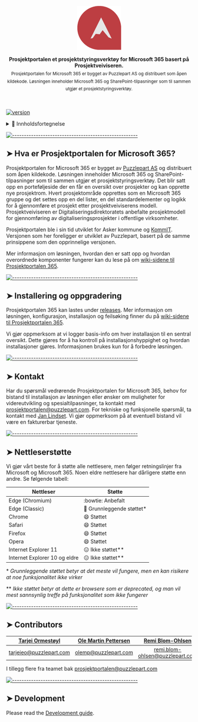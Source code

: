 <!-- ⚠️ This README has been generated from the file(s) ".README" ⚠️--><p align="center">
  <img src="assets/PP365 Piktogram Flat DIGITAL.png" alt="Logo" width="119" height="119" />
</p> <p align="center">
  <b>Prosjektportalen et prosjektstyringsverktøy for Microsoft 365 basert på Prosjektveiviseren.</b></br>
  <sub>Prosjektportalen for Microsoft 365 er bygget av Puzzlepart AS og distribuert som åpen kildekode. Løsningen inneholder Microsoft 365 og SharePoint-tilpasninger som til sammen utgjør et prosjektstyringsverktøy.<sub>
</p>

<br />


[![version](https://img.shields.io/badge/version-1.6.5-green.svg)](https://semver.org)

<details>
<summary>📖 Innholdsfortegnelse</summary>
<br />

[![-----------------------------------------------------](https://raw.githubusercontent.com/andreasbm/readme/master/assets/lines/cut.png)](#table-of-contents)

## ➤ Table of Contents

* [➤ Hva er Prosjektportalen for Microsoft 365?](#-hva-er-prosjektportalen-for-microsoft-365)
* [➤ Installering og oppgradering](#-installering-og-oppgradering)
* [➤ Kontakt](#-kontakt)
* [➤ Nettleserstøtte](#-nettlesersttte)
* [➤ Contributors](#-contributors)
* [➤ Development](#-development)
</details>


[![-----------------------------------------------------](https://raw.githubusercontent.com/andreasbm/readme/master/assets/lines/cut.png)](#hva-er-prosjektportalen-for-microsoft-365)

## ➤ Hva er Prosjektportalen for Microsoft 365?

Prosjektportalen for Microsoft 365 er bygget av [Puzzlepart AS](http://www.puzzlepart.com) og distribuert som åpen kildekode. Løsningen inneholder Microsoft 365 og SharePoint-tilpasninger som til sammen utgjør et prosjektstyringsverktøy. Det blir satt opp en porteføljeside der en får en oversikt over prosjekter og kan opprette nye prosjektrom. Hvert prosjektområde opprettes som en Microsoft 365 gruppe og det settes opp en del lister, en del standardelementer og logikk for å gjennomføre et prosjekt etter prosjektveiviserens modell. Prosjektveiviseren er Digitaliseringsdirektoratets anbefalte prosjektmodell for gjennomføring av digitaliseringsprosjekter i offentlige virksomheter.

Prosjektportalen ble i sin tid utviklet for Asker kommune og [KommIT](http://www.ks.no/kommit). Versjonen som her foreligger er utviklet av Puzzlepart, basert på de samme prinsippene som den opprinnelige versjonen.

Mer informasjon om løsningen, hvordan den er satt opp og hvordan overordnede komponenter fungerer kan du lese på om [wiki-sidene til Prosjektportalen 365](https://github.com/Puzzlepart/prosjektportalen365/wiki).




[![-----------------------------------------------------](https://raw.githubusercontent.com/andreasbm/readme/master/assets/lines/cut.png)](#installering-og-oppgradering)

## ➤ Installering og oppgradering

Prosjektportalen 365 kan lastes under [releases](https://github.com/Puzzlepart/prosjektportalen365/releases/latest). Mer informasjon om løsningen, konfigurasjon, installasjon og feilsøking finner du på [wiki-sidene til Prosjektportalen 365](https://github.com/Puzzlepart/prosjektportalen365/wiki).

Vi gjør oppmerksom at vi logger basis-info om hver installasjon til en sentral oversikt. Dette gjøres for å ha kontroll på installasjonshyppighet og hvordan installasjoner gjøres. Informasjonen brukes kun for å forbedre løsningen.



[![-----------------------------------------------------](https://raw.githubusercontent.com/andreasbm/readme/master/assets/lines/cut.png)](#kontakt)

## ➤ Kontakt

Har du spørsmål vedrørende Prosjektportalen for Microsoft 365, behov for bistand til installasjon av løsningen eller ønsker om muligheter for videreutvikling og spesialtilpasninger, ta kontakt med [prosjektportalen@puzzlepart.com](mailto:prosjektportalen@puzzlepart.com). For tekniske og funksjonelle spørsmål, ta kontakt med [Jan Lindset](mailto:jan.lindset@puzzlepart.com). Vi gjør oppmerksom på at eventuell bistand vil være en fakturerbar tjeneste.



[![-----------------------------------------------------](https://raw.githubusercontent.com/andreasbm/readme/master/assets/lines/cut.png)](#nettlesersttte)

## ➤ Nettleserstøtte

Vi gjør vårt beste for å støtte alle nettlesere, men følger retningslinjer fra Microsoft og Microsoft 365. Noen eldre nettlesere har dårligere støtte enn andre. Se følgende tabell:

| Nettleser | Støtte |
| --- | --- |
| Edge (Chromium) | :bowtie: Anbefalt |
| Edge (Classic) | :slightly_smiling_face: Grunnleggende støttet* |
| Chrome | :smile: Støttet |
| Safari | :smile: Støttet |
| Firefox | :smile: Støttet |
| Opera | :smile: Støttet |
| Internet Explorer 11 | :expressionless: Ikke støttet** |
| Internet Explorer 10 og eldre | :expressionless: Ikke støttet** |

 \* _Grunnleggende støttet betyr at det meste vil fungere, men en kan risikere at noe funksjonalitet ikke virker_
 
 ** _Ikke støttet betyr at dette er browsere som er deprecated, og man vil mest sannsynlig treffe på funksjonalitet som ikke fungerer_



[![-----------------------------------------------------](https://raw.githubusercontent.com/andreasbm/readme/master/assets/lines/cut.png)](#contributors)

## ➤ Contributors
	

| [Tarjei Ormestøyl](undefined)                    | [Ole Martin Pettersen](undefined)                | [Remi Blom-Ohlsen](undefined)                    |
|:--------------------------------------------------:|:--------------------------------------------------:|:--------------------------------------------------:|
| [tarjeieo@puzzlepart.com](mailto:tarjeieo@puzzlepart.com) | [olemp@puzzlepart.com](mailto:olemp@puzzlepart.com) | [remi.blom-ohlsen@puzzlepart.com](mailto:remi.blom-ohlsen@puzzlepart.com) |


I tillegg flere fra teamet bak [prosjektportalen@puzzlepart.com](mailto:prosjektportalen@puzzlepart.com)


[![-----------------------------------------------------](https://raw.githubusercontent.com/andreasbm/readme/master/assets/lines/cut.png)](#development)

## ➤ Development

Please read the [Development guide](./dev/README.md).
